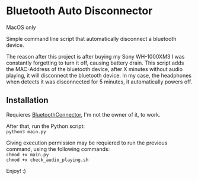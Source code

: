 # Bluetooth Auto Disconnector

MacOS only

Simple command line script that automatically disconnect a bluetooth device.

The reason after this project is after buying my Sony WH-1000XM3 I was constantly
forgetting to turn it off, causing battery drain.
This script adds the MAC-Address of the bluetooth device, after X minutes
without audio playing, it will disconnect the bluetooth device. In my case,
the headphones when detects it was disconnected for 5 minutes, it automatically
powers off.

## Installation

Requieres [BluetoothConnector](https://github.com/lapfelix/BluetoothConnector), I'm not the owner of it, 
to work.

After that, run the Python script:  
```python3 main.py```

Giving execution permission may be requiered to run the previous command, using the following commands:  
```chmod +x main.py```  
```chmod +x check_audio_playing.sh```  

Enjoy! :)
